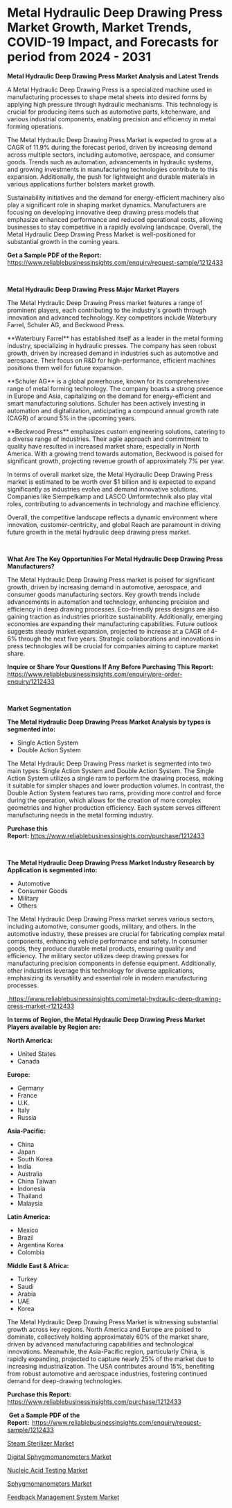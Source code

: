 <p><h1>Metal Hydraulic Deep Drawing Press Market Growth, Market Trends, COVID-19 Impact, and Forecasts for period from 2024 - 2031</h1></p><p><strong>Metal Hydraulic Deep Drawing Press Market Analysis and Latest Trends</strong></p>
<p><p>A Metal Hydraulic Deep Drawing Press is a specialized machine used in manufacturing processes to shape metal sheets into desired forms by applying high pressure through hydraulic mechanisms. This technology is crucial for producing items such as automotive parts, kitchenware, and various industrial components, enabling precision and efficiency in metal forming operations.</p><p>The Metal Hydraulic Deep Drawing Press Market is expected to grow at a CAGR of 11.9% during the forecast period, driven by increasing demand across multiple sectors, including automotive, aerospace, and consumer goods. Trends such as automation, advancements in hydraulic systems, and growing investments in manufacturing technologies contribute to this expansion. Additionally, the push for lightweight and durable materials in various applications further bolsters market growth. </p><p>Sustainability initiatives and the demand for energy-efficient machinery also play a significant role in shaping market dynamics. Manufacturers are focusing on developing innovative deep drawing press models that emphasize enhanced performance and reduced operational costs, allowing businesses to stay competitive in a rapidly evolving landscape. Overall, the Metal Hydraulic Deep Drawing Press Market is well-positioned for substantial growth in the coming years.</p></p>
<p><strong>Get a Sample PDF of the Report:&nbsp;</strong> <a href="https://www.reliablebusinessinsights.com/enquiry/request-sample/1212433?utm_campaign=1113&utm_medium=2&utm_source=Github&utm_content=ia&utm_term=17122024&utm_id=metal-hydraulic-deep-drawing-press">https://www.reliablebusinessinsights.com/enquiry/request-sample/1212433</a></p>
<p>&nbsp;</p>
<p><strong>Metal Hydraulic Deep Drawing Press Major Market Players</strong></p>
<p><p>The Metal Hydraulic Deep Drawing Press market features a range of prominent players, each contributing to the industry's growth through innovation and advanced technology. Key competitors include Waterbury Farrel, Schuler AG, and Beckwood Press.</p><p>**Waterbury Farrel** has established itself as a leader in the metal forming industry, specializing in hydraulic presses. The company has seen robust growth, driven by increased demand in industries such as automotive and aerospace. Their focus on R&D for high-performance, efficient machines positions them well for future expansion.</p><p>**Schuler AG** is a global powerhouse, known for its comprehensive range of metal forming technology. The company boasts a strong presence in Europe and Asia, capitalizing on the demand for energy-efficient and smart manufacturing solutions. Schuler has been actively investing in automation and digitalization, anticipating a compound annual growth rate (CAGR) of around 5% in the upcoming years.</p><p>**Beckwood Press** emphasizes custom engineering solutions, catering to a diverse range of industries. Their agile approach and commitment to quality have resulted in increased market share, especially in North America. With a growing trend towards automation, Beckwood is poised for significant growth, projecting revenue growth of approximately 7% per year.</p><p>In terms of overall market size, the Metal Hydraulic Deep Drawing Press market is estimated to be worth over $1 billion and is expected to expand significantly as industries evolve and demand innovative solutions. Companies like Siempelkamp and LASCO Umformtechnik also play vital roles, contributing to advancements in technology and machine efficiency.</p><p>Overall, the competitive landscape reflects a dynamic environment where innovation, customer-centricity, and global Reach are paramount in driving future growth in the metal hydraulic deep drawing press market.</p></p>
<p>&nbsp;</p>
<p><strong>What Are The Key Opportunities For Metal Hydraulic Deep Drawing Press Manufacturers?</strong></p>
<p><p>The Metal Hydraulic Deep Drawing Press market is poised for significant growth, driven by increasing demand in automotive, aerospace, and consumer goods manufacturing sectors. Key growth trends include advancements in automation and technology, enhancing precision and efficiency in deep drawing processes. Eco-friendly press designs are also gaining traction as industries prioritize sustainability. Additionally, emerging economies are expanding their manufacturing capabilities. Future outlook suggests steady market expansion, projected to increase at a CAGR of 4-6% through the next five years. Strategic collaborations and innovations in press technologies will be crucial for companies aiming to capture market share.</p></p>
<p><strong>Inquire or Share Your Questions If Any Before Purchasing This Report:</strong> <a href="https://www.reliablebusinessinsights.com/enquiry/pre-order-enquiry/1212433?utm_campaign=1113&utm_medium=2&utm_source=Github&utm_content=ia&utm_term=17122024&utm_id=metal-hydraulic-deep-drawing-press">https://www.reliablebusinessinsights.com/enquiry/pre-order-enquiry/1212433</a></p>
<p>&nbsp;</p>
<p><strong>Market Segmentation</strong></p>
<p><strong>The Metal Hydraulic Deep Drawing Press Market Analysis by types is segmented into:</strong></p>
<p><ul><li>Single Action System</li><li>Double Action System</li></ul></p>
<p><p>The Metal Hydraulic Deep Drawing Press market is segmented into two main types: Single Action System and Double Action System. The Single Action System utilizes a single ram to perform the drawing process, making it suitable for simpler shapes and lower production volumes. In contrast, the Double Action System features two rams, providing more control and force during the operation, which allows for the creation of more complex geometries and higher production efficiency. Each system serves different manufacturing needs in the metal forming industry.</p></p>
<p><strong>Purchase this Report:&nbsp;</strong><a href="https://www.reliablebusinessinsights.com/purchase/1212433?utm_campaign=1113&utm_medium=2&utm_source=Github&utm_content=ia&utm_term=17122024&utm_id=metal-hydraulic-deep-drawing-press">https://www.reliablebusinessinsights.com/purchase/1212433</a></p>
<p>&nbsp;</p>
<p><strong>The Metal Hydraulic Deep Drawing Press Market Industry Research by Application is segmented into:</strong></p>
<p><ul><li>Automotive</li><li>Consumer Goods</li><li>Military</li><li>Others</li></ul></p>
<p><p>The Metal Hydraulic Deep Drawing Press market serves various sectors, including automotive, consumer goods, military, and others. In the automotive industry, these presses are crucial for fabricating complex metal components, enhancing vehicle performance and safety. In consumer goods, they produce durable metal products, ensuring quality and efficiency. The military sector utilizes deep drawing presses for manufacturing precision components in defense equipment. Additionally, other industries leverage this technology for diverse applications, emphasizing its versatility and essential role in modern manufacturing processes.</p></p>
<p><a href="https://www.reliablebusinessinsights.com/metal-hydraulic-deep-drawing-press-market-r1212433?utm_campaign=1113&utm_medium=2&utm_source=Github&utm_content=ia&utm_term=17122024&utm_id=metal-hydraulic-deep-drawing-press">&nbsp;https://www.reliablebusinessinsights.com/metal-hydraulic-deep-drawing-press-market-r1212433</a></p>
<p><strong>In terms of Region, the Metal Hydraulic Deep Drawing Press Market Players available by Region are:</strong></p>
<p>
    <p> <strong> North America: </strong>
        <ul>
            <li>United States</li>
            <li>Canada</li>
        </ul>
        </p> 
    <p> <strong> Europe: </strong>
        <ul>
            <li>Germany</li>
            <li>France</li>
            <li>U.K.</li>
            <li>Italy</li>
            <li>Russia</li>
        </ul>
        </p> 
    <p> <strong> Asia-Pacific: </strong>
        <ul>
            <li>China</li>
            <li>Japan</li>
            <li>South Korea</li>
            <li>India</li>
            <li>Australia</li>
            <li>China Taiwan</li>
            <li>Indonesia</li>
            <li>Thailand</li>
            <li>Malaysia</li>
        </ul>
        </p> 
    <p> <strong> Latin America: </strong>
        <ul>
            <li>Mexico</li>
            <li>Brazil</li>
            <li>Argentina Korea</li>
            <li>Colombia</li>
        </ul>
        </p> 
    <p> <strong> Middle East & Africa: </strong>
        <ul>
            <li>Turkey</li>
            <li>Saudi</li>
            <li>Arabia</li>
            <li>UAE</li>
            <li>Korea</li>
        </ul>
    </p>
    </p>
<p><p>The Metal Hydraulic Deep Drawing Press Market is witnessing substantial growth across key regions. North America and Europe are poised to dominate, collectively holding approximately 60% of the market share, driven by advanced manufacturing capabilities and technological innovations. Meanwhile, the Asia-Pacific region, particularly China, is rapidly expanding, projected to capture nearly 25% of the market due to increasing industrialization. The USA contributes around 15%, benefiting from robust automotive and aerospace industries, fostering continued demand for deep-drawing technologies.</p></p>
<p><strong>Purchase this Report: </strong><a href="https://www.reliablebusinessinsights.com/purchase/1212433?utm_campaign=1113&utm_medium=2&utm_source=Github&utm_content=ia&utm_term=17122024&utm_id=metal-hydraulic-deep-drawing-press">https://www.reliablebusinessinsights.com/purchase/1212433</a></p>
<p>&nbsp;<strong>Get a Sample PDF of the Report:&nbsp;&nbsp;</strong><a href="https://www.reliablebusinessinsights.com/enquiry/request-sample/1212433?utm_campaign=1113&utm_medium=2&utm_source=Github&utm_content=ia&utm_term=17122024&utm_id=metal-hydraulic-deep-drawing-press">https://www.reliablebusinessinsights.com/enquiry/request-sample/1212433</a></p>
<p><strong></strong></p>
<p><p><a href="https://www.linkedin.com/pulse/steam-sterilizer-market-analysis-shows-detailed-trends-xqruf?utm_campaign=1113&utm_medium=2&utm_source=Github&utm_content=ia&utm_term=17122024&utm_id=metal-hydraulic-deep-drawing-press">Steam Sterilizer Market</a></p><p><a href="https://www.linkedin.com/pulse/evaluating-impact-latest-trends-digital-sphygmomanometers-zr67f?utm_campaign=1113&utm_medium=2&utm_source=Github&utm_content=ia&utm_term=17122024&utm_id=metal-hydraulic-deep-drawing-press">Digital Sphygmomanometers Market</a></p><p><a href="https://www.linkedin.com/pulse/report-global-nucleic-acid-testing-size-valuation-current-mwl5f?utm_campaign=1113&utm_medium=2&utm_source=Github&utm_content=ia&utm_term=17122024&utm_id=metal-hydraulic-deep-drawing-press">Nucleic Acid Testing Market</a></p><p><a href="https://www.linkedin.com/pulse/sphygmomanometers-market-outlook-75-cagr-forecast-from-tkozf?utm_campaign=1113&utm_medium=2&utm_source=Github&utm_content=ia&utm_term=17122024&utm_id=metal-hydraulic-deep-drawing-press">Sphygmomanometers Market</a></p><p><a href="https://github.com/seanmcma708/Market-Research-Report-List-1/blob/main/feedback-management-system-market.md?utm_campaign=1113&utm_medium=2&utm_source=Github&utm_content=ia&utm_term=17122024&utm_id=metal-hydraulic-deep-drawing-press">Feedback Management System Market</a></p></p>